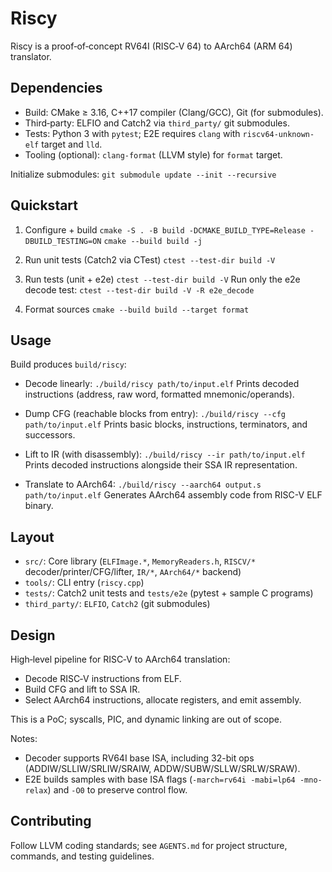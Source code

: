 # Riscy

Riscy is a proof‑of‑concept RV64I (RISC‑V 64) to AArch64 (ARM 64) translator.

## Dependencies
- Build: CMake ≥ 3.16, C++17 compiler (Clang/GCC), Git (for submodules).
- Third‑party: ELFIO and Catch2 via `third_party/` git submodules.
- Tests: Python 3 with `pytest`; E2E requires `clang` with `riscv64-unknown-elf` target and `lld`.
- Tooling (optional): `clang-format` (LLVM style) for `format` target.

Initialize submodules:
`git submodule update --init --recursive`

## Quickstart
1) Configure + build
`cmake -S . -B build -DCMAKE_BUILD_TYPE=Release -DBUILD_TESTING=ON`
`cmake --build build -j`

2) Run unit tests (Catch2 via CTest)
`ctest --test-dir build -V`

3) Run tests (unit + e2e)
`ctest --test-dir build -V`
Run only the e2e decode test:
`ctest --test-dir build -V -R e2e_decode`

4) Format sources
`cmake --build build --target format`

## Usage
Build produces `build/riscy`:

- Decode linearly:
  `./build/riscy path/to/input.elf`
  Prints decoded instructions (address, raw word, formatted mnemonic/operands).

- Dump CFG (reachable blocks from entry):
  `./build/riscy --cfg path/to/input.elf`
  Prints basic blocks, instructions, terminators, and successors.

- Lift to IR (with disassembly):
  `./build/riscy --ir path/to/input.elf`
  Prints decoded instructions alongside their SSA IR representation.

- Translate to AArch64:
  `./build/riscy --aarch64 output.s path/to/input.elf`
  Generates AArch64 assembly code from RISC-V ELF binary.

## Layout
- `src/`: Core library (`ELFImage.*`, `MemoryReaders.h`, `RISCV/*` decoder/printer/CFG/lifter, `IR/*`, `AArch64/*` backend)
- `tools/`: CLI entry (`riscy.cpp`)
- `tests/`: Catch2 unit tests and `tests/e2e` (pytest + sample C programs)
- `third_party/`: `ELFIO`, `Catch2` (git submodules)

## Design
High‑level pipeline for RISC‑V to AArch64 translation:
- Decode RISC‑V instructions from ELF.
- Build CFG and lift to SSA IR.
- Select AArch64 instructions, allocate registers, and emit assembly.

This is a PoC; syscalls, PIC, and dynamic linking are out of scope.

Notes:
- Decoder supports RV64I base ISA, including 32-bit ops (ADDIW/SLLIW/SRLIW/SRAIW, ADDW/SUBW/SLLW/SRLW/SRAW).
- E2E builds samples with base ISA flags (`-march=rv64i -mabi=lp64 -mno-relax`) and `-O0` to preserve control flow.

## Contributing
Follow LLVM coding standards; see `AGENTS.md` for project structure, commands, and testing guidelines.

